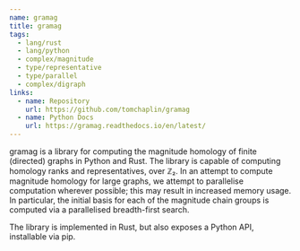 ```yaml
---
name: gramag
title: gramag
tags:
  - lang/rust
  - lang/python
  - complex/magnitude
  - type/representative
  - type/parallel
  - complex/digraph
links:
  - name: Repository
    url: https://github.com/tomchaplin/gramag
  - name: Python Docs
    url: https://gramag.readthedocs.io/en/latest/
---
```

gramag is a library for computing the magnitude homology of finite (directed) graphs in Python and Rust.
The library is capable of computing homology ranks and representatives, over ℤ₂.
In an attempt to compute magnitude homology for large graphs, we attempt to parallelise computation wherever possible; this may result in increased memory usage.
In particular, the initial basis for each of the magnitude chain groups is computed via a parallelised breadth-first search. 

The library is implemented in Rust, but also exposes a Python API, installable via pip.
